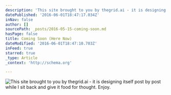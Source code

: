 ```yaml
---
description: 'This site brought to you by thegrid.ai - it is designing itself post by post while I sit back and give it food for thought. Enjoy. '
datePublished: '2016-06-01T18:47:17.034Z'
inNav: false
author: []
sourcePath: _posts/2016-05-15-coming-soon.md
hasPage: false
title: Coming Soon (Here Now)
dateModified: '2016-06-01T18:47:10.703Z'
inFeed: true
starred: true
_type: Article
_context: 'http://schema.org'

---
```

![This site brought to you by thegrid.ai - it is designing itself post by post while I sit back and give it food for thought. Enjoy. ](https://the-grid-user-content.s3-us-west-2.amazonaws.com/4d173926-cb8c-48c1-8d86-58da93f813b4.jpg)